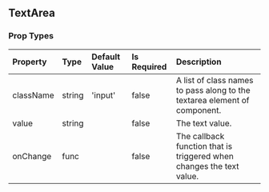 ## TextArea 



### Prop Types
Property | Type | Default Value | Is Required | Description
:--- | :--- | :--- | :--- | :---
className|string|'input'|false|A list of class names to pass along to the textarea element of component.
value|string|&ensp;|false|The text value.
onChange|func|&ensp;|false|The callback function that is triggered when changes the text value.